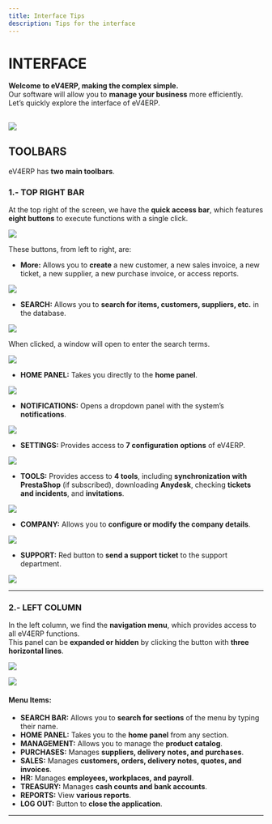 ```yaml
---
title: Interface Tips
description: Tips for the interface
---
```


# INTERFACE

**Welcome to eV4ERP, making the complex simple.**  
Our software will allow you to **manage your business** more efficiently.  
Let’s quickly explore the interface of eV4ERP.

![](../../../../assets/articulos/inter1.png)
---

## TOOLBARS

eV4ERP has **two main toolbars**.

### **1.- TOP RIGHT BAR**  
At the top right of the screen, we have the **quick access bar**, which features **eight buttons** to execute functions with a single click.

![](../../../../assets/articulos/inter2.png)

These buttons, from left to right, are:

- **More:** Allows you to **create** a new customer, a new sales invoice, a new ticket, a new supplier, a new purchase invoice, or access reports.

![](../../../../assets/articulos/inter3.png)

- **SEARCH:** Allows you to **search for items, customers, suppliers, etc.** in the database.

![](../../../../assets/articulos/inter4.png)

When clicked, a window will open to enter the search terms.

![](../../../../assets/articulos/inter5.png)

- **HOME PANEL:** Takes you directly to the **home panel**.

![](../../../../assets/articulos/inter6.png)

- **NOTIFICATIONS:** Opens a dropdown panel with the system’s **notifications**.

![](../../../../assets/articulos/inter7.png)

- **SETTINGS:** Provides access to **7 configuration options** of eV4ERP.

![](../../../../assets/articulos/inter8.png)

- **TOOLS:** Provides access to **4 tools**, including **synchronization with PrestaShop** (if subscribed), downloading **Anydesk**, checking **tickets and incidents**, and **invitations**.

![](../../../../assets/articulos/inter9.png)

- **COMPANY:** Allows you to **configure or modify the company details**.

![](../../../../assets/articulos/inter10.png)

- **SUPPORT:** Red button to **send a support ticket** to the support department.

![](../../../../assets/articulos/inter11.png)

---

### **2.- LEFT COLUMN**  
In the left column, we find the **navigation menu**, which provides access to all eV4ERP functions.  
This panel can be **expanded or hidden** by clicking the button with **three horizontal lines**.

![](../../../../assets/articulos/inter12.png)

![](../../../../assets/articulos/inter13.png)

#### **Menu Items:**  
- **SEARCH BAR:** Allows you to **search for sections** of the menu by typing their name.  
- **HOME PANEL:** Takes you to the **home panel** from any section.  
- **MANAGEMENT:** Allows you to manage the **product catalog**.  
- **PURCHASES:** Manages **suppliers, delivery notes, and purchases**.  
- **SALES:** Manages **customers, orders, delivery notes, quotes, and invoices**.  
- **HR:** Manages **employees, workplaces, and payroll**.  
- **TREASURY:** Manages **cash counts and bank accounts**.  
- **REPORTS:** View **various reports**.  
- **LOG OUT:** Button to **close the application**.

---
